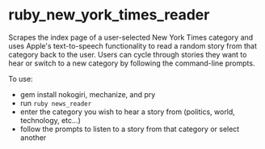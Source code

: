 # ruby_new_york_times_reader
Scrapes the index page of a user-selected New York Times category and uses Apple's text-to-speech functionality to read a random story from that category back to the user. Users can cycle through stories they want to hear or switch to a new category by following the command-line prompts.

To use:

- gem install nokogiri, mechanize, and pry
- run `ruby news_reader`
- enter the category you wish to hear a story from (politics, world, technology, etc...)
- follow the prompts to listen to a story from that category or select another
